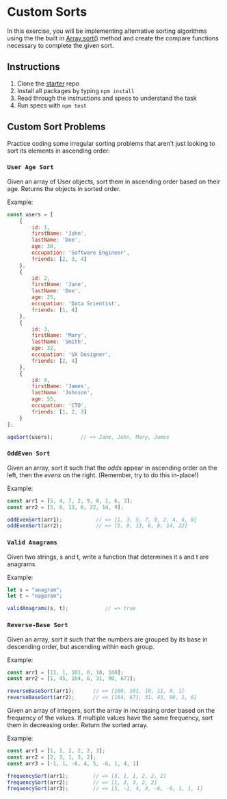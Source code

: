 # Custom Sorts

In this exercise, you will be implementing alternative sorting algorithms
using the the built in [Array.sort()] method and create the compare
functions necessary to complete the given sort.

## Instructions

1. Clone the [starter] repo
2. Install all packages by typing `npm install`
3. Read through the instructions and specs to understand the task
4. Run specs with `npm test`

## Custom Sort Problems

Practice coding some irregular sorting problems that aren't just looking
to sort its elements in ascending order:

### `User Age Sort`

Given an array of User objects, sort them in ascending order based on their
age. Returns the objects in sorted order.

Example:

```js
const users = [
    {
        id: 1,
        firstName: 'John',
        lastName: 'Doe',
        age: 30,
        occupation: 'Software Engineer',
        friends: [2, 3, 4]
    },
    {
        id: 2,
        firstName: 'Jane',
        lastName: 'Doe',
        age: 25,
        occupation: 'Data Scientist',
        friends: [1, 4]
    },
    {
        id: 3,
        firstName: 'Mary',
        lastName: 'Smith',
        age: 32,
        occupation: 'UX Designer',
        friends: [2, 4]
    },
    {
        id: 4,
        firstName: 'James',
        lastName: 'Johnson',
        age: 55,
        occupation: 'CTO',
        friends: [1, 2, 3]
    }
];

ageSort(users);         // => Jane, John, Mary, James
```

### `OddEven Sort`

Given an array, sort it such that the *odds* appear in ascending order on the
left, then the *evens* on the right. (Remember, try to do this in-place!)

Example:

```js
const arr1 = [5, 4, 7, 2, 9, 8, 1, 6, 3];
const arr2 = [5, 8, 13, 6, 22, 14, 9];

oddEvenSort(arr1);           // => [1, 3, 5, 7, 9, 2, 4, 6, 8]
oddEvenSort(arr2);           // => [5, 9, 13, 6, 8, 14, 22]
```

### `Valid Anagrams`

Given two strings, s and t, write a function that determines it s and t are
anagrams.

Example:

```js
let s = "anagram";
let t = "nagaram";

validAnagrams(s, t);            // => true
```

### `Reverse-Base Sort`

Given an array, sort it such that the numbers are grouped by its base in
descending order, but ascending within each group.

Example:

```js
const arr1 = [11, 1, 101, 0, 10, 100];
const arr2 = [1, 45, 164, 6, 31, 90, 671];

reverseBaseSort(arr1);      // => [100, 101, 10, 11, 0, 1]
reverseBaseSort(arr2);      // => [164, 671, 31, 45, 90, 1, 6]
```

Given an array of integers, sort the array in increasing order based on the
frequency of the values. If multiple values have the same frequency, sort
them in decreasing order. Return the sorted array.

Example:

```js
const arr1 = [1, 1, 2, 2, 2, 3];
const arr2 = [2, 3, 1, 3, 2];
const arr3 = [-1, 1, -6, 4, 5, -6, 1, 4, 1]

frequencySort(arr1);        // => [3, 1, 1, 2, 2, 2]
frequencySort(arr2);        // => [1, 3, 3, 2, 2]
frequencySort(arr3);        // => [5, -1, 4, 4, -6, -6, 1, 1, 1]
```



[starter]: https://github.com/appacademy/practice-for-week-06-custom-sorts-long-practice
[Array.sort()]: https://developer.mozilla.org/en-US/docs/Web/JavaScript/Reference/Global_Objects/Array/sort